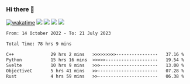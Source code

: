### Hi there 👋
[![wakatime](https://wakatime.com/badge/user/368879df-dc38-4b1a-86c4-8a2054a0e074.svg)](https://wakatime.com/@368879df-dc38-4b1a-86c4-8a2054a0e074)
<img src="https://img.shields.io/badge/Windows-0078D6?style=flat&logo=Windows&logoColor=white">
<img src="https://img.shields.io/badge/IntelliJ_IDEA-000000.svg?style=flat&logo=IntelliJ-IDEA&logoColor=white">
<img src="https://img.shields.io/badge/Visual_Studio_Code-007ACC?style=flat&logo=Visual-Studio-Code&logoColor=white">
<img src="https://img.shields.io/badge/Discord-5865F2?label=kano%233578&style=flat&logo=discord&logoColor=white">
<br>


<!--START_SECTION:waka-->

```txt
From: 14 October 2022 - To: 21 July 2023

Total Time: 78 hrs 9 mins

C++              29 hrs 2 mins   >>>>>>>>>----------------   37.16 %
Python           15 hrs 16 mins  >>>>>--------------------   19.54 %
Svelte           10 hrs 9 mins   >>>----------------------   13.00 %
ObjectiveC       5 hrs 41 mins   >>-----------------------   07.28 %
Rust             4 hrs 59 mins   >>-----------------------   06.38 %
```

<!--END_SECTION:waka-->
